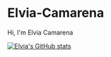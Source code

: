 # Elvia-Camarena

Hi, I'm Elvia Camarena

[![Elvia's GitHub stats](https://github-readme-stats.vercel.app/api?username=juicybliss)](https://github.com/juicybliss/github-readme-stats)
